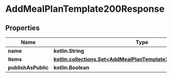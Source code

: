 
# AddMealPlanTemplate200Response

## Properties
Name | Type | Description | Notes
------------ | ------------- | ------------- | -------------
**name** | **kotlin.String** |  | 
**items** | [**kotlin.collections.Set&lt;AddMealPlanTemplate200ResponseItemsInner&gt;**](AddMealPlanTemplate200ResponseItemsInner.md) |  | 
**publishAsPublic** | **kotlin.Boolean** |  | 



